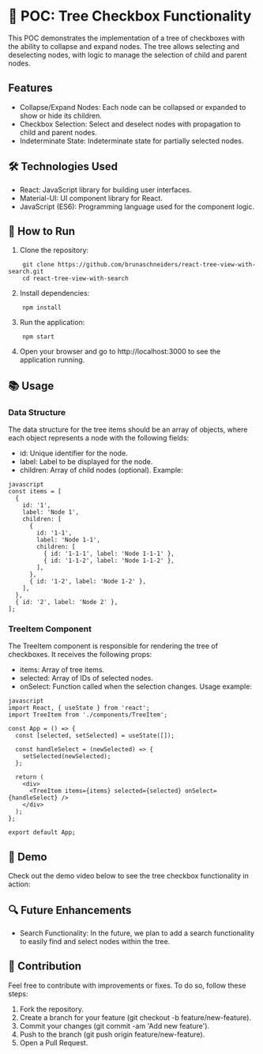 # :deciduous_tree: POC: Tree Checkbox Functionality

This POC demonstrates the implementation of a tree of checkboxes with the ability to collapse and expand nodes. The tree allows selecting and deselecting nodes, with logic to manage the selection of child and parent nodes.

## Features

- Collapse/Expand Nodes: Each node can be collapsed or expanded to show or hide its children.
- Checkbox Selection: Select and deselect nodes with propagation to child and parent nodes.
- Indeterminate State: Indeterminate state for partially selected nodes.

## :hammer_and_wrench: Technologies Used

- React: JavaScript library for building user interfaces.
- Material-UI: UI component library for React.
- JavaScript (ES6): Programming language used for the component logic.

## :rocket: How to Run

1. Clone the repository:

```
    git clone https://github.com/brunaschneiders/react-tree-view-with-search.git
    cd react-tree-view-with-search
```

2. Install dependencies:

```
    npm install
```

3. Run the application:

```
    npm start
```

4. Open your browser and go to http://localhost:3000 to see the application running.

## :books: Usage

### Data Structure

The data structure for the tree items should be an array of objects, where each object represents a node with the following fields:

- id: Unique identifier for the node.
- label: Label to be displayed for the node.
- children: Array of child nodes (optional).
  Example:

```
javascript
const items = [
  {
    id: '1',
    label: 'Node 1',
    children: [
      {
        id: '1-1',
        label: 'Node 1-1',
        children: [
          { id: '1-1-1', label: 'Node 1-1-1' },
          { id: '1-1-2', label: 'Node 1-1-2' },
        ],
      },
      { id: '1-2', label: 'Node 1-2' },
    ],
  },
  { id: '2', label: 'Node 2' },
];
```

### TreeItem Component

The TreeItem component is responsible for rendering the tree of checkboxes. It receives the following props:

- items: Array of tree items.
- selected: Array of IDs of selected nodes.
- onSelect: Function called when the selection changes.
  Usage example:

```
javascript
import React, { useState } from 'react';
import TreeItem from './components/TreeItem';

const App = () => {
  const [selected, setSelected] = useState([]);

  const handleSelect = (newSelected) => {
    setSelected(newSelected);
  };

  return (
    <div>
      <TreeItem items={items} selected={selected} onSelect={handleSelect} />
    </div>
  );
};

export default App;
```

## :movie_camera: Demo

Check out the demo video below to see the tree checkbox functionality in action:

## :mag: Future Enhancements

- Search Functionality: In the future, we plan to add a search functionality to easily find and select nodes within the tree.

## :handshake: Contribution

Feel free to contribute with improvements or fixes. To do so, follow these steps:

1. Fork the repository.
2. Create a branch for your feature (git checkout -b feature/new-feature).
3. Commit your changes (git commit -am 'Add new feature').
4. Push to the branch (git push origin feature/new-feature).
5. Open a Pull Request.
